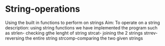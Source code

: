 # String-operations
Using the built in functions to perform on strings
Aim: To operate on a string
description: using string functions we have implemented the program
such as
strlen- checking gthe lenght of string
strcat- joining the 2 strings
strrev- reversing the entire string
strcomp-comparing the two given strings
